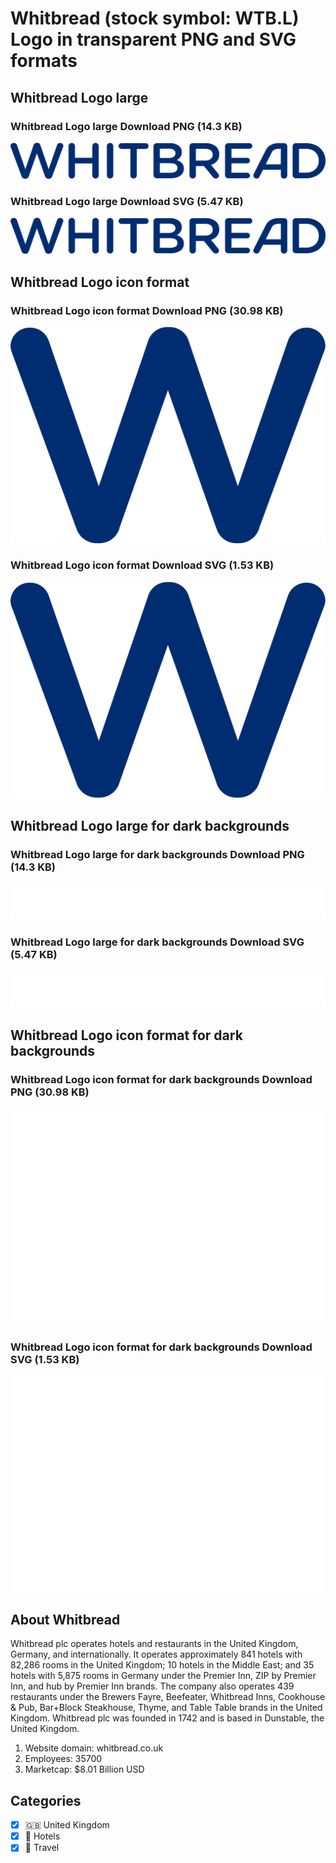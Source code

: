 # Whitbread (stock symbol: WTB.L) Logo in transparent PNG and SVG formats

## Whitbread Logo large

### Whitbread Logo large Download PNG (14.3 KB)

![Whitbread Logo large Download PNG (14.3 KB)](/img/orig/WTB.L_BIG-9f7b9e81.png)

### Whitbread Logo large Download SVG (5.47 KB)

![Whitbread Logo large Download SVG (5.47 KB)](/img/orig/WTB.L_BIG-383868f3.svg)

## Whitbread Logo icon format

### Whitbread Logo icon format Download PNG (30.98 KB)

![Whitbread Logo icon format Download PNG (30.98 KB)](/img/orig/WTB.L-13ed7054.png)

### Whitbread Logo icon format Download SVG (1.53 KB)

![Whitbread Logo icon format Download SVG (1.53 KB)](/img/orig/WTB.L-e8d1baed.svg)

## Whitbread Logo large for dark backgrounds

### Whitbread Logo large for dark backgrounds Download PNG (14.3 KB)

![Whitbread Logo large for dark backgrounds Download PNG (14.3 KB)](/img/orig/WTB.L_BIG.D-91205d69.png)

### Whitbread Logo large for dark backgrounds Download SVG (5.47 KB)

![Whitbread Logo large for dark backgrounds Download SVG (5.47 KB)](/img/orig/WTB.L_BIG.D-0a41bcd5.svg)

## Whitbread Logo icon format for dark backgrounds

### Whitbread Logo icon format for dark backgrounds Download PNG (30.98 KB)

![Whitbread Logo icon format for dark backgrounds Download PNG (30.98 KB)](/img/orig/WTB.L.D-460b5f37.png)

### Whitbread Logo icon format for dark backgrounds Download SVG (1.53 KB)

![Whitbread Logo icon format for dark backgrounds Download SVG (1.53 KB)](/img/orig/WTB.L.D-46015481.svg)

## About Whitbread

Whitbread plc operates hotels and restaurants in the United Kingdom, Germany, and internationally. It operates approximately 841 hotels with 82,286 rooms in the United Kingdom; 10 hotels in the Middle East; and 35 hotels with 5,875 rooms in Germany under the Premier Inn, ZIP by Premier Inn, and hub by Premier Inn brands. The company also operates 439 restaurants under the Brewers Fayre, Beefeater, Whitbread Inns, Cookhouse & Pub, Bar+Block Steakhouse, Thyme, and Table Table brands in the United Kingdom. Whitbread plc was founded in 1742 and is based in Dunstable, the United Kingdom.

1. Website domain: whitbread.co.uk
2. Employees: 35700
3. Marketcap: $8.01 Billion USD


## Categories
- [x] 🇬🇧 United Kingdom
- [x] 🏨 Hotels
- [x] 🌴 Travel
